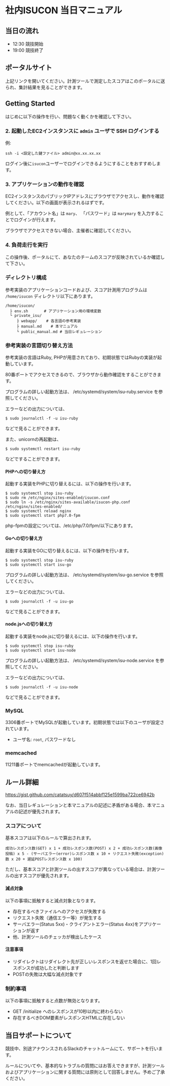 # 社内ISUCON 当日マニュアル

## 当日の流れ

  * 12:30 競技開始
  * 19:00 競技終了

## ポータルサイト

上記リンクを開いてください。計測ツールで測定したスコアはこのポータルに送られ、集計結果を見ることができます。

## Getting Started

はじめに以下の操作を行い、問題なく動くかを確認して下さい。

### 2. 起動したEC2インスタンスに `admin` ユーザで SSH ログインする

例:

```
ssh -i <設定した鍵ファイル> admin@xx.xx.xx.xx
```

ログイン後に`isucon`ユーザーでログインできるようにすることをおすすめします。

### 3. アプリケーションの動作を確認

EC2インスタンスのパブリックIPアドレスにブラウザでアクセスし、動作を確認してください。以下の画面が表示されるはずです。

例として、「アカウント名」は `mary`、 「パスワード」は `marymary` を入力することでログインが行えます。

ブラウザでアクセスできない場合、主催者に確認してください。

### 4. 負荷走行を実行

この操作後、ポータルにて、あなたのチームのスコアが反映されているか確認して下さい。

### ディレクトリ構成

参考実装のアプリケーションコードおよび、スコア計測用プログラムは `/home/isucon` ディレクトリ以下にあります。

```
/home/isucon/
  ├ env.sh       # アプリケーション用の環境変数
  └ private_isu/
     ├ webapp/    # 各言語の参考実装
     ├ manual.md    # 本マニュアル
     └ public_manual.md # 当日レギュレーション
```

### 参考実装の言語切り替え方法

参考実装の言語はRuby, PHPが用意されており、初期状態ではRubyの実装が起動しています。

80番ポートでアクセスできるので、ブラウザから動作確認をすることができます。

プログラムの詳しい起動方法は、 /etc/systemd/system/isu-ruby.service を参照してください。

エラーなどの出力については、

```
$ sudo journalctl -f -u isu-ruby
```

などで見ることができます。

また、unicornの再起動は、

```
$ sudo systemctl restart isu-ruby
```

などですることができます。

#### PHPへの切り替え方

起動する実装をPHPに切り替えるには、以下の操作を行います。

```
$ sudo systemctl stop isu-ruby
$ sudo rm /etc/nginx/sites-enabled/isucon.conf
$ sudo ln -s /etc/nginx/sites-available/isucon-php.conf /etc/nginx/sites-enabled/
$ sudo systemctl reload nginx
$ sudo systemctl start php7.0-fpm
```

php-fpmの設定については、/etc/php/7.0/fpm/以下にあります。

#### Goへの切り替え方

起動する実装をGOに切り替えるには、以下の操作を行います。

```
$ sudo systemctl stop isu-ruby
$ sudo systemctl start isu-go
```

プログラムの詳しい起動方法は、 /etc/systemd/system/isu-go.service を参照してください。

エラーなどの出力については、

```
$ sudo journalctl -f -u isu-go
```

などで見ることができます。

#### node.jsへの切り替え方

起動する実装をnode.jsに切り替えるには、以下の操作を行います。

```
$ sudo systemctl stop isu-ruby
$ sudo systemctl start isu-node
```

プログラムの詳しい起動方法は、 /etc/systemd/system/isu-node.service を参照してください。

エラーなどの出力については、

```
$ sudo journalctl -f -u isu-node
```

などで見ることができます。

### MySQL

3306番ポートでMySQLが起動しています。初期状態では以下のユーザが設定されています。

  * ユーザ名: `root`, パスワードなし

### memcached

11211番ポートでmemcachedが起動しています。


## ルール詳細

https://gist.github.com/catatsuy/d607f514abbf125e1599ba722ce6942b

なお、当日レギュレーションと本マニュアルの記述に矛盾がある場合、本マニュアルの記述が優先されます。

### スコアについて

基本スコアは以下のルールで算出されます。

```
成功レスポンス数(GET) x 1 + 成功レスポンス数(POST) x 2 + 成功レスポンス数(画像投稿) x 5 - (サーバエラー(error)レスポンス数 x 10 + リクエスト失敗(exception)数 x 20 + 遅延POSTレスポンス数 x 100)
```

ただし、基本スコアと計測ツールの出すスコアが異なっている場合は、計測ツールの出すスコアが優先されます。

#### 減点対象

以下の事項に抵触すると減点対象となります。

  * 存在するべきファイルへのアクセスが失敗する
  * リクエスト失敗（通信エラー等）が発生する
  * サーバエラー(Status 5xx)・クライアントエラー(Status 4xx)をアプリケーションが返す
  * 他、計測ツールのチェッカが検出したケース

#### 注意事項

  * リダイレクトはリダイレクト先が正しいレスポンスを返せた場合に、1回レスポンスが成功したと判断します
  * POSTの失敗は大幅な減点対象です

### 制約事項

以下の事項に抵触すると点数が無効となります。

  * GET /initialize へのレスポンスが10秒以内に終わらない
  * 存在するべきDOM要素がレスポンスHTMLに存在しない

## 当日サポートについて

競技中、別途アナウンスされるSlackのチャットルームにて、サポートを行います。

ルールについてや、基本的なトラブルの質問にはお答えできますが、計測ツールおよびアプリケーションに関する質問には原則として回答しません。予めご了承ください。
